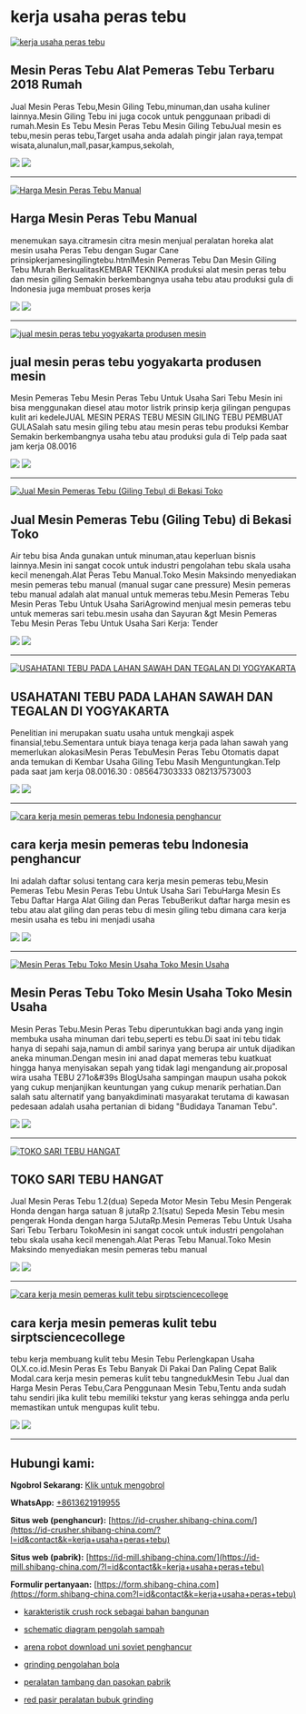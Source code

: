 # kerja usaha peras tebu

<a href="https://swt.shibang-china.com/?l=id&img&k=kerja+usaha+peras+tebu" target="_blank">![kerja usaha peras tebu](http://static.shibang-china.com/all-800x300/951.jpg)</a>

## Mesin Peras Tebu Alat Pemeras Tebu Terbaru 2018 Rumah
Jual Mesin Peras Tebu,Mesin Giling Tebu,minuman,dan usaha kuliner lainnya.Mesin Giling Tebu ini juga cocok untuk penggunaan pribadi di rumah.Mesin Es Tebu Mesin Peras Tebu Mesin Giling TebuJual mesin es tebu,mesin peras tebu,Target usaha anda adalah pingir jalan raya,tempat wisata,alunalun,mall,pasar,kampus,sekolah,


<a href="https://whatsapp.shibangsoft.com/WhatsApp.php" target="_blank" title="WhatsApp">![](http://static.shibang-china.com/icon/whatsapp.png)</a> <a href="https://swt.shibang-china.com/?l=id&icon&k=kerja+usaha+peras+tebu" target="_blank">![](http://static.shibang-china.com/icon/chat-id.png)</a>

---

<a href="https://swt.shibang-china.com/?l=id&img&k=kerja+usaha+peras+tebu" target="_blank">![Harga Mesin Peras Tebu Manual](http://static.shibang-china.com/all-800x300/973.jpg)</a>

## Harga Mesin Peras Tebu Manual
menemukan saya.citramesin citra mesin menjual peralatan horeka alat mesin usaha Peras Tebu dengan Sugar Cane prinsipkerjamesingilingtebu.htmlMesin Pemeras Tebu Dan Mesin Giling Tebu Murah BerkualitasKEMBAR TEKNIKA produksi alat mesin peras tebu dan mesin giling Semakin berkembangnya usaha tebu atau produksi gula di Indonesia juga membuat proses kerja


<a href="https://whatsapp.shibangsoft.com/WhatsApp.php" target="_blank" title="WhatsApp">![](http://static.shibang-china.com/icon/whatsapp.png)</a> <a href="https://swt.shibang-china.com/?l=id&icon&k=kerja+usaha+peras+tebu" target="_blank">![](http://static.shibang-china.com/icon/chat-id.png)</a>

---

<a href="https://swt.shibang-china.com/?l=id&img&k=kerja+usaha+peras+tebu" target="_blank">![jual mesin peras tebu yogyakarta produsen mesin](http://static.shibang-china.com/all-800x300/1423.jpg)</a>

## jual mesin peras tebu yogyakarta produsen mesin
Mesin Pemeras Tebu Mesin Peras Tebu Untuk Usaha Sari Tebu Mesin ini bisa menggunakan diesel atau motor listrik prinsip kerja gilingan pengupas kulit ari kedeleJUAL MESIN PERAS TEBU MESIN GILING TEBU PEMBUAT GULASalah satu mesin giling tebu atau mesin peras tebu produksi Kembar Semakin berkembangnya usaha tebu atau produksi gula di Telp pada saat jam kerja 08.0016


<a href="https://whatsapp.shibangsoft.com/WhatsApp.php" target="_blank" title="WhatsApp">![](http://static.shibang-china.com/icon/whatsapp.png)</a> <a href="https://swt.shibang-china.com/?l=id&icon&k=kerja+usaha+peras+tebu" target="_blank">![](http://static.shibang-china.com/icon/chat-id.png)</a>

---

<a href="https://swt.shibang-china.com/?l=id&img&k=kerja+usaha+peras+tebu" target="_blank">![Jual Mesin Pemeras Tebu (Giling Tebu) di Bekasi Toko](http://static.shibang-china.com/all-800x300/1194.jpg)</a>

## Jual Mesin Pemeras Tebu (Giling Tebu) di Bekasi Toko
Air tebu bisa Anda gunakan untuk minuman,atau keperluan bisnis lainnya.Mesin ini sangat cocok untuk industri pengolahan tebu skala usaha kecil menengah.Alat Peras Tebu Manual.Toko Mesin Maksindo menyediakan mesin pemeras tebu manual (manual sugar cane pressure) Mesin pemeras tebu manual adalah alat manual untuk memeras tebu.Mesin Pemeras Tebu Mesin Peras Tebu Untuk Usaha SariAgrowind menjual mesin pemeras tebu untuk memeras sari tebu.mesin usaha dan Sayuran &gt Mesin Pemeras Tebu Mesin Peras Tebu Untuk Usaha Sari Kerja: Tender


<a href="https://whatsapp.shibangsoft.com/WhatsApp.php" target="_blank" title="WhatsApp">![](http://static.shibang-china.com/icon/whatsapp.png)</a> <a href="https://swt.shibang-china.com/?l=id&icon&k=kerja+usaha+peras+tebu" target="_blank">![](http://static.shibang-china.com/icon/chat-id.png)</a>

---

<a href="https://swt.shibang-china.com/?l=id&img&k=kerja+usaha+peras+tebu" target="_blank">![USAHATANI TEBU PADA LAHAN SAWAH DAN TEGALAN DI YOGYAKARTA](http://static.shibang-china.com/all-800x300/493.jpg)</a>

## USAHATANI TEBU PADA LAHAN SAWAH DAN TEGALAN DI YOGYAKARTA
Penelitian ini merupakan suatu usaha untuk mengkaji aspek finansial,tebu.Sementara untuk biaya tenaga kerja pada lahan sawah yang memerlukan alokasiMesin Peras TebuMesin Peras Tebu Otomatis dapat anda temukan di Kembar Usaha Giling Tebu Masih Menguntungkan.Telp pada saat jam kerja 08.0016.30 : 085647303333 082137573003


<a href="https://whatsapp.shibangsoft.com/WhatsApp.php" target="_blank" title="WhatsApp">![](http://static.shibang-china.com/icon/whatsapp.png)</a> <a href="https://swt.shibang-china.com/?l=id&icon&k=kerja+usaha+peras+tebu" target="_blank">![](http://static.shibang-china.com/icon/chat-id.png)</a>

---

<a href="https://swt.shibang-china.com/?l=id&img&k=kerja+usaha+peras+tebu" target="_blank">![cara kerja mesin pemeras tebu Indonesia penghancur](http://static.shibang-china.com/all-800x300/702.jpg)</a>

## cara kerja mesin pemeras tebu Indonesia penghancur
Ini adalah daftar solusi tentang cara kerja mesin pemeras tebu,Mesin Pemeras Tebu Mesin Peras Tebu Untuk Usaha Sari TebuHarga Mesin Es Tebu Daftar Harga Alat Giling dan Peras TebuBerikut daftar harga mesin es tebu atau alat giling dan peras tebu di mesin giling tebu dimana cara kerja mesin usaha es tebu ini menjadi usaha


<a href="https://whatsapp.shibangsoft.com/WhatsApp.php" target="_blank" title="WhatsApp">![](http://static.shibang-china.com/icon/whatsapp.png)</a> <a href="https://swt.shibang-china.com/?l=id&icon&k=kerja+usaha+peras+tebu" target="_blank">![](http://static.shibang-china.com/icon/chat-id.png)</a>

---

<a href="https://swt.shibang-china.com/?l=id&img&k=kerja+usaha+peras+tebu" target="_blank">![Mesin Peras Tebu Toko Mesin Usaha Toko Mesin Usaha](http://static.shibang-china.com/all-800x300/894.jpg)</a>

## Mesin Peras Tebu Toko Mesin Usaha Toko Mesin Usaha
Mesin Peras Tebu.Mesin Peras Tebu diperuntukkan bagi anda yang ingin membuka usaha minuman dari tebu,seperti es tebu.Di saat ini tebu tidak hanya di sepahi saja,namun di ambil sarinya yang berupa air untuk dijadikan aneka minuman.Dengan mesin ini anad dapat memeras tebu kuatkuat hingga hanya menyisakan sepah yang tidak lagi mengandung air.proposal wira usaha TEBU 271o&#39s BlogUsaha sampingan maupun usaha pokok yang cukup menjanjikan keuntungan yang cukup menarik perhatian.Dan salah satu alternatif yang banyakdiminati masyarakat terutama di kawasan pedesaan adalah usaha pertanian di bidang "Budidaya Tanaman Tebu".


<a href="https://whatsapp.shibangsoft.com/WhatsApp.php" target="_blank" title="WhatsApp">![](http://static.shibang-china.com/icon/whatsapp.png)</a> <a href="https://swt.shibang-china.com/?l=id&icon&k=kerja+usaha+peras+tebu" target="_blank">![](http://static.shibang-china.com/icon/chat-id.png)</a>

---

<a href="https://swt.shibang-china.com/?l=id&img&k=kerja+usaha+peras+tebu" target="_blank">![TOKO SARI TEBU HANGAT](http://static.shibang-china.com/all-800x300/1455.jpg)</a>

## TOKO SARI TEBU HANGAT
Jual Mesin Peras Tebu 1.2(dua) Sepeda Motor Mesin Tebu Mesin Pengerak Honda dengan harga satuan 8 jutaRp 2.1(satu) Sepeda Mesin Tebu mesin pengerak Honda dengan harga 5JutaRp.Mesin Pemeras Tebu Untuk Usaha Sari Tebu Terbaru TokoMesin ini sangat cocok untuk industri pengolahan tebu skala usaha kecil menengah.Alat Peras Tebu Manual.Toko Mesin Maksindo menyediakan mesin pemeras tebu manual


<a href="https://whatsapp.shibangsoft.com/WhatsApp.php" target="_blank" title="WhatsApp">![](http://static.shibang-china.com/icon/whatsapp.png)</a> <a href="https://swt.shibang-china.com/?l=id&icon&k=kerja+usaha+peras+tebu" target="_blank">![](http://static.shibang-china.com/icon/chat-id.png)</a>

---

<a href="https://swt.shibang-china.com/?l=id&img&k=kerja+usaha+peras+tebu" target="_blank">![cara kerja mesin pemeras kulit tebu sirptsciencecollege](http://static.shibang-china.com/all-800x300/195.jpg)</a>

## cara kerja mesin pemeras kulit tebu sirptsciencecollege
tebu kerja membuang kulit tebu Mesin Tebu Perlengkapan Usaha OLX.co.id.Mesin Peras Es Tebu Banyak Di Pakai Dan Paling Cepat Balik Modal.cara kerja mesin pemeras kulit tebu tangnedukMesin Tebu Jual dan Harga Mesin Peras Tebu,Cara Penggunaan Mesin Tebu,Tentu anda sudah tahu sendiri jika kulit tebu memiliki tekstur yang keras sehingga anda perlu memastikan untuk mengupas kulit tebu.


<a href="https://whatsapp.shibangsoft.com/WhatsApp.php" target="_blank" title="WhatsApp">![](http://static.shibang-china.com/icon/whatsapp.png)</a> <a href="https://swt.shibang-china.com/?l=id&icon&k=kerja+usaha+peras+tebu" target="_blank">![](http://static.shibang-china.com/icon/chat-id.png)</a>

---
## Hubungi kami:

**Ngobrol Sekarang:** [Klik untuk mengobrol](https://swt.shibang-china.com?l=id&contact&k=kerja+usaha+peras+tebu)

**WhatsApp:**  [+8613621919955](https://whatsapp.shibangsoft.com/WhatsApp.php)

**Situs web (penghancur):** [https://id-crusher.shibang-china.com/](https://id-crusher.shibang-china.com/?l=id&contact&k=kerja+usaha+peras+tebu)

**Situs web (pabrik):** [https://id-mill.shibang-china.com/](https://id-mill.shibang-china.com/?l=id&contact&k=kerja+usaha+peras+tebu)

**Formulir pertanyaan:** [https://form.shibang-china.com](https://form.shibang-china.com?l=id&contact&k=kerja+usaha+peras+tebu)

* [karakteristik crush rock sebagai bahan bangunan](../32/karakteristik%20crush%20rock%20sebagai%20bahan%20bangunan.md)

* [schematic diagram pengolah sampah](../37/schematic%20diagram%20pengolah%20sampah.md)

* [arena robot download uni soviet penghancur](../33/arena%20robot%20download%20uni%20soviet%20penghancur.md)

* [grinding pengolahan bola](../40/grinding%20pengolahan%20bola.md)

* [peralatan tambang dan pasokan pabrik](../36/peralatan%20tambang%20dan%20pasokan%20pabrik.md)

* [red pasir peralatan bubuk grinding](../31/red%20pasir%20peralatan%20bubuk%20grinding.md)
